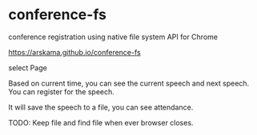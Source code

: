 # conference-fs
conference registration using native file system API for Chrome

https://arskama.github.io/conference-fs

select Page

Based on current time, you can see the current speech and next speech.
You can register for the speech.

It will save the speech to a file, you can see attendance.

TODO:
Keep file and find file when ever browser closes.


